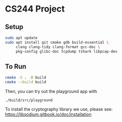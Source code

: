 # CS244 Project

## Setup
```bash
sudo apt update
sudo apt install git cmake gdb build-essential \
     clang clang-tidy clang-format gcc-doc \
     pkg-config glibc-doc tcpdump tshark libpcap-dev
```


## To Run
```bash
cmake -S . -B build
cmake -—build build
```
Then, you can try out the playground app with 

```
./build/src/playground
```

To install the cryptography library we use, please see: https://libsodium.gitbook.io/doc/installation
